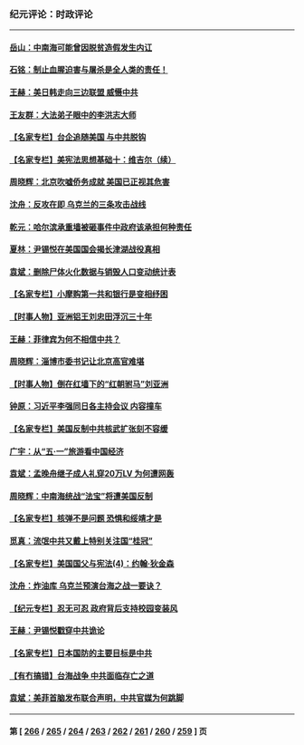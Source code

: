 ### 纪元评论：时政评论
---
#### [岳山：中南海可能曾因脱贫造假发生内讧](../../pages/nsc1025/n13991795.md) 
#### [石铭：制止血腥迫害与屠杀是全人类的责任！](../../pages/nsc1025/n13991914.md) 
#### [王赫：美日韩走向三边联盟 威慑中共](../../pages/nsc1025/n13991733.md) 
#### [王友群：大法弟子眼中的李洪志大师](../../pages/nsc1025/n13989878.md) 
#### [【名家专栏】台企追随美国 与中共脱钩](../../pages/nsc1025/n13988965.md) 
#### [【名家专栏】美宪法思想基础十：维吉尔（续）](../../pages/nsc1025/n13991309.md) 
#### [周晓辉：北京吹嘘侨务成就 美国已正视其危害](../../pages/nsc1025/n13991472.md) 
#### [沈舟：反攻在即 乌克兰的三条攻击战线](../../pages/nsc1025/n13990904.md) 
#### [乾元：哈尔滨承重墙被砸事件中政府该承担何种责任](../../pages/nsc1025/n13990672.md) 
#### [夏林：尹锡悦在美国国会揭长津湖战役真相](../../pages/nsc1025/n13988374.md) 
#### [袁斌：删除尸体火化数据与销毁人口变动统计表](../../pages/nsc1025/n13990193.md) 
#### [【名家专栏】小摩购第一共和银行是变相纾困](../../pages/nsc1025/n13990390.md) 
#### [【时事人物】亚洲铝王刘忠田浮沉三十年](../../pages/nsc1025/n13989710.md) 
#### [王赫：菲律宾为何不相信中共？](../../pages/nsc1025/n13989939.md) 
#### [周晓辉：淄博市委书记让北京高官难堪](../../pages/nsc1025/n13989807.md) 
#### [【时事人物】倒在红墙下的“红朝驸马”刘亚洲](../../pages/nsc1025/n13989704.md) 
#### [钟原：习近平李强同日各主持会议 内容撞车](../../pages/nsc1025/n13989345.md) 
#### [【名家专栏】美国反制中共核武扩张刻不容缓](../../pages/nsc1025/n13988132.md) 
#### [广宇：从“五·一”旅游看中国经济](../../pages/nsc1025/n13989448.md) 
#### [袁斌：孟晚舟继子成人礼穿20万LV 为何遭网轰](../../pages/nsc1025/n13989427.md) 
#### [周晓辉：中南海统战“法宝”将遭美国反制](../../pages/nsc1025/n13989154.md) 
#### [【名家专栏】核弹不是问题 恐惧和绥靖才是](../../pages/nsc1025/n13987231.md) 
#### [觅真：流氓中共又戴上特别关注国“桂冠”](../../pages/nsc1025/n13988957.md) 
#### [【名家专栏】美国国父与宪法(4)：约翰‧狄金森](../../pages/nsc1025/n13985200.md) 
#### [沈舟：炸油库 乌克兰预演台海之战一要诀？](../../pages/nsc1025/n13988506.md) 
#### [【纪元专栏】忍无可忍 政府背后支持校园变装风](../../pages/nsc1025/n13988361.md) 
#### [王赫：尹锡悦戳穿中共诡论](../../pages/nsc1025/n13988281.md) 
#### [【名家专栏】日本国防的主要目标是中共](../../pages/nsc1025/n13986529.md) 
#### [【有冇搞错】台海战争 中共面临存亡之道](../../pages/nsc1025/n13987819.md) 
#### [袁斌：美菲首脑发布联合声明，中共官媒为何跳脚](../../pages/nsc1025/n13987906.md) 

---
#### 第 [ [266](./266.md) / [265](./265.md) / [264](./264.md) / [263](./263.md) / [262](./262.md) / [261](./261.md) / [260](./260.md) / [259](./259.md) ] 页
